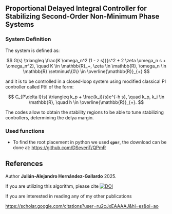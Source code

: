 ## Proportional Delayed Integral Controller for Stabilizing Second-Order Non-Minimum Phase Systems


### System Definition

The system is defined as:

$$
G(s) \triangleq \frac{K \omega_n^2 (1 - z s)}{s^2 + 2 \zeta \omega_n s + \omega_n^2}, \quad K \in \mathbb{R}_+, \zeta \in \mathbb{R}, \omega_n \in \mathbb{R} \setminus\{0\}  \in \overline{\mathbb{R}}_{+}
$$

and it is to be controlled in a closed-loop system using modified classical PI controller called P$\delta$I of the form:

$$
C_{P\delta I}(s) \triangleq k_p + \frac{k_i}{s}e^{-h s}, \quad k_p, k_i \in \mathbb{R}, \quad h \in \overline{\mathbb{R}}_{+}.
$$

The codes allow to obtain the stability regions to be able to tune stabilizing controllers, determining the delya margin.

### Used functions
-  To find the root placement in python we used **`qpmr`**, the download can be done at: https://github.com/DSevenT/QPmR


## References
Author **Julián-Alejandro Hernández-Gallardo** 2025. 

If you are utilizing this algorithm, please cite [![DOI](https://zenodo.org/badge/923116128.svg)](https://doi.org/10.5281/zenodo.15649843) 

If you are interested in reading any of my other publications

<https://scholar.google.com/citations?user=ru2cJxEAAAAJ&hl=es&oi=ao>
